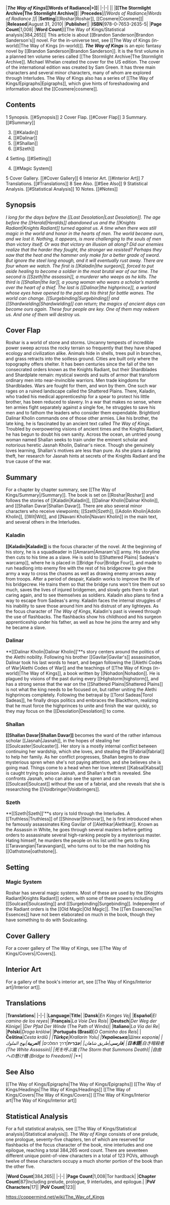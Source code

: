 |***The Way of Kings*[[Words of Radiance\|>]]**|
|-|-|
||
|**[[The Stormlight Archive\|The Stormlight Archive]]**|
|**Precedes**|*[[Words of Radiance\|Words of Radiance ]]*|
|**Setting**|[[Roshar\|Roshar]], [[Cosmere\|Cosmere]]|
|**Released**|August 31, 2010|
|**Publisher**||
|**ISBN**|978-0-7653-2635-5|
|**Page Count**|1,008|
|**Word Count**|[[The Way of Kings/Statistical analysis\|384,265]]|
This article is about [[Brandon Sanderson\|Brandon Sanderson's]] novel. For the in-universe text, see [[The Way of Kings (in-world)\|The Way of Kings (in-world)]].
***The Way of Kings*** is an epic fantasy novel by [[Brandon Sanderson\|Brandon Sanderson]]. It is the first volume in a planned ten volume series called [[The Stormlight Archive\|The Stormlight Archive]]. Michael Whelan created the cover for the US edition. The cover of the international edition was created by Sam Green.
It has three main characters and several minor characters, many of whom are explored through Interludes.
The Way of Kings also has a series of [[The Way of Kings/Epigraphs\|Epigraphs]], which give hints of foreshadowing and information about the [[Cosmere\|cosmere]].

## Contents

1 Synopsis. [[#Synopsis]] 
2 Cover Flap. [[#Cover Flap]] 
3 Summary. [[#Summary]] 

3. [[#Kaladin]] 
3. [[#Dalinar]] 
3. [[#Shallan]] 
3. [[#Szeth]] 


4 Setting. [[#Setting]] 

4. [[#Magic System]] 


5 Cover Gallery. [[#Cover Gallery]] 
6 Interior Art. [[#Interior Art]] 
7 Translations. [[#Translations]] 
8 See Also. [[#See Also]] 
9 Statistical Analysis. [[#Statistical Analysis]] 
10 Notes. [[#Notes]] 


## Synopsis
*I long for the days before the [[Last Desolation\|Last Desolation]].*
*The age before the [[Herald\|Heralds]] abandoned us and the [[Knights Radiant\|Knights Radiant]] turned against us. A time when there was still magic in the world and honor in the hearts of men.*
*The world became ours, and we lost it. Nothing, it appears, is more challenging to the souls of men than victory itself.*
*Or was that victory an illusion all along? Did our enemies realize that the harder they fought, the stronger we resisted? Perhaps they saw that the heat and the hammer only make for a better grade of sword. But ignore the steel long enough, and it will eventually rust away.*
*There are four whom we watch. The first is [[Kaladin\|the surgeon]], forced to put aside healing to become a soldier in the most brutal war of our time. The second is [[Szeth\|the assassin]], a murderer who weeps as he kills. The third is [[Shallan\|the liar]], a young woman who wears a scholar’s mantle over the heart of a thief. The last is [[Dalinar\|the highprince]], a warlord whose eyes have opened to the past as his thirst for battle wanes.*
*The world can change. [[Surgebinding\|Surgebinding]] and [[Shardwielding\|Shardwielding]] can return; the magics of ancient days can become ours again. These four people are key.*
*One of them may redeem us.*
*And one of them will destroy us.*

## Cover Flap
Roshar is a world of stone and storms. Uncanny tempests of incredible power sweep across the rocky terrain so frequently that they have shaped ecology and civilization alike. Animals hide in shells, trees pull in branches, and grass retracts into the soilless ground. Cities are built only where the topography offers shelter.
It has been centuries since the fall of the ten consecrated orders known as the Knights Radiant, but their Shardblades and Shardplate remain: mystical swords and suits of armor that transform ordinary men into near-invincible warriors. Men trade kingdoms for Shardblades. Wars are fought for them, and won by them.
One such war rages on a ruined landscape called the Shattered Plains. There, Kaladin, who traded his medical apprenticeship for a spear to protect his little brother, has been reduced to slavery. In a war that makes no sense, where ten armies fight separately against a single foe, he struggles to save his men and to fathom the leaders who consider them expendable.
Brightlord Dalinar Kholin commands one of those other armies. Like his brother, the late king, he is fascinated by an ancient text called *The Way of Kings*. Troubled by overpowering visions of ancient times and the Knights Radiant, he has begun to doubt his own sanity.
Across the ocean, an untried young woman named Shallan seeks to train under the eminent scholar and notorious heretic Jasnah Kholin, Dalinar's niece. Though she genuinely loves learning, Shallan's motives are less than pure. As she plans a daring theft, her research for Jasnah hints at secrets of the Knights Radiant and the true cause of the war.

## Summary
For a chapter by chapter summary, see [[The Way of Kings/Summary\|/Summary]].
The book is set on [[Roshar\|Roshar]] and follows the stories of [[Kaladin\|Kaladin]], [[Dalinar Kholin\|Dalinar Kholin]], and [[Shallan Davar\|Shallan Davar]]. There are also several minor characters who receive viewpoints; [[Szeth\|Szeth]], [[Adolin Kholin\|Adolin Kholin]], [[Wit\|Wit]], and [[Navani Kholin\|Navani Kholin]] in the main text, and several others in the Interludes.

### Kaladin
**[[Kaladin\|Kaladin]]** is the focus character of the novel. At the beginning of his story, he is a squadleader in [[Amaram\|Amaram's]] army. His storyline then cuts to his time as a slave. He is sold to [[Shattered Plains\| Sadeas's warcamp]], where he is placed in [[Bridge Four\|Bridge Four]], and made to run headlong into enemy fire with the rest of his bridgecrew to give the army a way to cross the chasms as well as drawing enemy arrows away from troops. After a period of despair, Kaladin works to improve the life of his bridgecrew. He trains them so that the bridge runs won't tire them out so much, saves the lives of injured bridgemen, and slowly gets them to start caring again, and to see themselves as soldiers. Kaladin also plans to find a way to escape from Sadeas's army.
Kaladin faces the internal struggles of his inability to save those around him and his distrust of any lighteyes.
As the focus character of *The Way of Kings*, Kaladin's past is viewed through the use of flashbacks. The flashbacks show his childhood and his surgeon apprenticeship under his father, as well as how he joins the army and why he became a slave.

### Dalinar
**[[Dalinar Kholin\|Dalinar Kholin]]'**s story centers around the politics of the Alethi nobility.
Following his brother [[Gavilar\|Gavilar's]] assassination, Dalinar took his last words to heart, and began following the [[Alethi Codes of War\|Alethi Codes of War]] and the teachings of [[The Way of Kings (in-world)\|The Way of Kings]], a book written by [[Nohadon\|Nohadon]]. He is plagued by visions of the past during every [[Highstorm\|highstorm]], and has a strong sense that the war on the [[Shattered Plains\|Shattered Plains]] is not what the king needs to be focused on, but rather uniting the Alethi highprinces completely. Following the betrayal by [[Torol Sadeas\|Torol Sadeas]], he finally drops politics and embraces the Blackthorn, realizing that he must force the highprinces to unite and finish the war quickly, so they may focus on the [[Desolation\|Desolation]] to come.

### Shallan
**[[Shallan Davar\|Shallan Davar]]** becomes the ward of the rather infamous scholar [[Jasnah\|Jasnah]], in the hopes of stealing her [[Soulcaster\|Soulcaster]]. Her story is a mostly internal conflict between continuing her wardship, which she loves, and stealing the [[Fabrial\|fabrial]] to help her family. As her conflict progresses, Shallan begins to draw mysterious spren when she's not paying attention, and she believes she is going mad. Things come to a head when her love interest [[Kabsal\|Kabsal]] is caught trying to poison Jasnah, and Shallan's theft is revealed. She confronts Jasnah, who can also see the spren and can [[Soulcast\|Soulcast]] without the use of a fabrial, and she reveals that she is researching the [[Voidbringer\|Voidbringers]].

### Szeth
**[[Szeth\|Szeth]]'**s story is told through the Interludes. A [[Truthless\|Truthless]] of [[Shinovar\|Shinovar]], he is first introduced when he famously assassinates King Gavilar of [[Alethkar\|Alethkar]]. Known as the Assassin in White, he goes through several masters before getting orders to assassinate several high-ranking people by a mysterious master. Hating himself, he murders the people on his list until he gets to King [[Taravangian\|Taravangian]], who turns out to be the man holding his [[Oathstone\|oathstone]].

## Setting
### Magic System
Roshar has several magic systems. Most of these are used by the [[Knights Radiant\|Knights Radiant]] orders, with some of these powers including [[Soulcast\|Soulcasting]] and [[Surgebinding\|Surgebinding]]. Independent of the Radiant orders is the [[Old Magic\|Old Magic]].
The [[Ten Essences\|Ten Essences]] have not been elaborated on much in the book, though they have something to do with Soulcasting.

## Cover Gallery
For a cover gallery of The Way of Kings, see [[The Way of Kings/Covers\|/Covers]].
## Interior Art
For a gallery of the book's interior art, see [[The Way of Kings/Interior art\|/Interior art]].
## Translations
|**Translations**|
|-|-|
|**Language**|**Title**|
|**Dansk**|*En Konges Vej*|
|**Español**|*El camino de los reyes*|
|**Français**|*La Voie Des Rois*|
|**Deutsch**|*Der Weg der Könige*|
|*Der Pfad Der Winde* (The Path of Winds)|
|**Italiano**|*La Via dei Re*|
|**Polski**|*Droga królów*|
|**Português (Brasil)**|*O Caminho dos Reis*|
|**Čeština**|*Cesta králů *|
|**Türkçe**|*Krallarin Yolu*|
|**Українська**|*Шлях королів*|
|**فارسی**|*طریق شاهان*|
|**עִבְֿרִית**|*דרך המלכים*|
|**العربية**|*نهج الملوك*|
|**日本語**|白き暗殺者 (The White Assassin)|
|死を呼ぶ嵐 (The Storm that Summons Death)|
|自由への懸け橋 (Bridge to Freedom)|
|****|

## See Also
[[The Way of Kings/Epigraphs\|The Way of Kings/Epigraphs]]
[[The Way of Kings/Headings\|The Way of Kings/Headings]]
[[The Way of Kings/Covers\|The Way of Kings/Covers]]
[[The Way of Kings/Interior art\|The Way of Kings/Interior art]]
## Statistical Analysis
For a full statistical analysis, see [[The Way of Kings/Statistical analysis\|/Statistical analysis]].
*The Way of Kings* consists of one prelude, one prologue, seventy-five chapters, ten of which are reserved for flashbacks of the focus character of the book, nine interludes and one epilogue, reaching a total 384,265 word count. There are seventeen different unique point-of-view characters in a total of 123 POVs, although twelve of these characters occupy a much shorter portion of the book than the other five.

|**Word Count**|384,265||
|-|-|
|**Page Count**|1,008|Tor hardback|
|**Chapter Count**|87|Including prelude, prologue, 9 interludes, and epilogue.|
|**PoV Characters**|17||
|**PoV Count**|123||



https://coppermind.net/wiki/The_Way_of_Kings